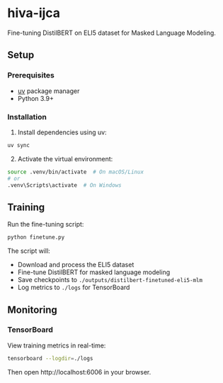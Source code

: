 # hiva-ijca

Fine-tuning DistilBERT on ELI5 dataset for Masked Language Modeling.

## Setup

### Prerequisites

- [uv](https://github.com/astral-sh/uv) package manager
- Python 3.9+

### Installation

1. Install dependencies using uv:
```bash
uv sync
```

2. Activate the virtual environment:
```bash
source .venv/bin/activate  # On macOS/Linux
# or
.venv\Scripts\activate  # On Windows
```

## Training

Run the fine-tuning script:
```bash
python finetune.py
```

The script will:
- Download and process the ELI5 dataset
- Fine-tune DistilBERT for masked language modeling
- Save checkpoints to `./outputs/distilbert-finetuned-eli5-mlm`
- Log metrics to `./logs` for TensorBoard

## Monitoring

### TensorBoard

View training metrics in real-time:
```bash
tensorboard --logdir=./logs
```

Then open http://localhost:6006 in your browser.
